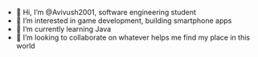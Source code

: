 - 👋 Hi, I’m @Avivush2001, software engineering student
- 👀 I’m interested in game development, building smartphone apps
- 🌱 I’m currently learning Java
- 💞️ I’m looking to collaborate on whatever helps me find my place in this world

<!---
Avivush2001/Avivush2001 is a ✨ special ✨ repository because its `README.md` (this file) appears on your GitHub profile.
You can click the Preview link to take a look at your changes.
--->
